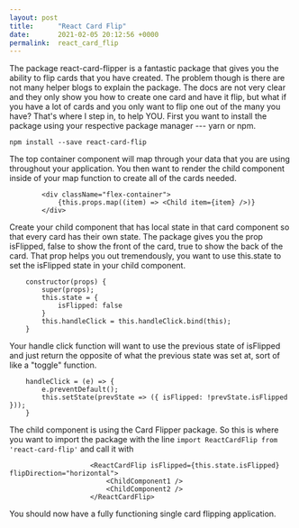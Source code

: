 ```yaml
---
layout: post
title:      "React Card Flip"
date:       2021-02-05 20:12:56 +0000
permalink:  react_card_flip
---
```



The package react-card-flipper is a fantastic package that gives you the ability to flip cards that you have created. The problem though is there are not many helper blogs to explain the package. The docs are not very clear and they only show you how to create one card and have it flip, but what if you have a lot of cards and you only want to flip one out of the many you have? That's where I step in, to help YOU. First you want to install the package using your respective package manager --- yarn or npm.

`npm install --save react-card-flip` 

The top container component will map through your data that you are using throughout your application. You then want to render the child component inside of your map function to create all of the cards needed.

            <div className="flex-container">
				{this.props.map((item) => <Child item={item} />)}
            </div>

Create your child component that has local state in that card component so that every card has their own state. The package gives you the prop isFlipped, false to show the front of the card, true to show the back of the card. That prop helps you out tremendously, you want to use this.state to set the isFlipped state in your child component. 

```
    constructor(props) {
		super(props);
		this.state = {
			isFlipped: false
		}
		this.handleClick = this.handleClick.bind(this);
	}
```

Your handle click function will want to use the previous state of isFlipped and just return the opposite of what the previous state was set at, sort of like a "toggle" function.

```
	handleClick = (e) => {
		e.preventDefault();
		this.setState(prevState => ({ isFlipped: !prevState.isFlipped }));
	}
```

The child component is using the Card Flipper package. So this is where you want to import the package with the line `import ReactCardFlip from 'react-card-flip'` and call it with 

```
					<ReactCardFlip isFlipped={this.state.isFlipped} flipDirection="horizontal">
                        <ChildComponent1 />
                        <ChildComponent2 />
					</ReactCardFlip>
```

You should now have a fully functioning single card flipping application.





